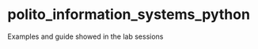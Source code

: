 polito_information_systems_python
=================================

Examples and guide showed in the lab sessions
